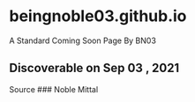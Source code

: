 # beingnoble03.github.io
A Standard Coming Soon Page By BN03
## Discoverable on Sep 03 , 2021 






Source ### Noble Mittal
